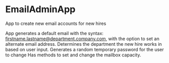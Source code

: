 # EmailAdminApp
App to create new email accounts for new hires

App generates a default email with the syntax: firstname.lastname@department.company.com, with the option to set an alternate email address.
Determines the department the new hire works in based on user input.
Generates a random temporary password for the user to change
Has methods to set and change the mailbox capacity. 

